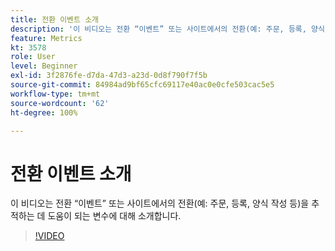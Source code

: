```yaml
---
title: 전환 이벤트 소개
description: '이 비디오는 전환 “이벤트” 또는 사이트에서의 전환(예: 주문, 등록, 양식 작성 등)을 추적하는 데 도움이 되는 변수에 대해 소개합니다.'
feature: Metrics
kt: 3578
role: User
level: Beginner
exl-id: 3f2876fe-d7da-47d3-a23d-0d8f790f7f5b
source-git-commit: 84984ad9bf65cfc69117e40ac0e0cfe503cac5e5
workflow-type: tm+mt
source-wordcount: '62'
ht-degree: 100%

---
```


# 전환 이벤트 소개

이 비디오는 전환 “이벤트” 또는 사이트에서의 전환(예: 주문, 등록, 양식 작성 등)을 추적하는 데 도움이 되는 변수에 대해 소개합니다.

>[!VIDEO](https://video.tv.adobe.com/v/28764/?quality=12&learn=on)
